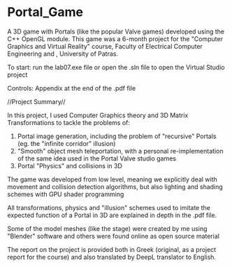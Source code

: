 # Portal_Game
A 3D game with Portals (like the popular Valve games) developed using the C++ OpenGL module. This game was a 6-month project for the "Computer Graphics and Virtual Reality" course, Faculty of Electrical Computer Engineering and , University of Patras.

To start: run the lab07.exe file or open the .sln file to open the Virtual Studio project

Controls: Appendix at the end of the .pdf file

//Project Summary//

In this project, I used Computer Graphics theory and 3D Matrix Transformations to tackle the problems of:
  1. Portal image generation, including the problem of "recursive" Portals (eg. the "infinite corridor" illusion)
  2. "Smooth" object mesh teleportation, with a personal re-implementation of the same idea used in the Portal Valve studio games
  3. Portal "Physics" and collisions in 3D

The game was developed from low level, meaning we explicitly deal with movement and collision detection algorithms, but also lighting and shading schemes with GPU shader programming

All transformations, physics and "illusion" schemes used to imitate the expected function of a Portal in 3D are explained in depth in the .pdf file.

Some of the model meshes (like the stage) were created by me using "Blender" software and others were found online as open source material

The report on the project is provided both in Greek (original, as a project report for the course) and also translated by DeepL translator to English.


